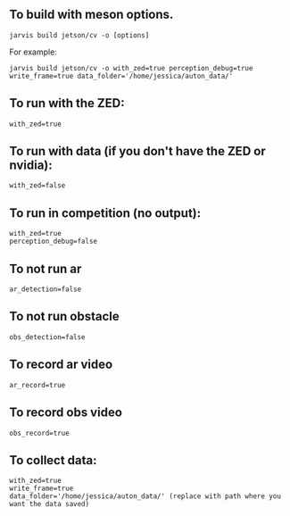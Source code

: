 ## To build with meson options.
    jarvis build jetson/cv -o [options]

For example:

    jarvis build jetson/cv -o with_zed=true perception_debug=true write_frame=true data_folder='/home/jessica/auton_data/'

## To run with the ZED:
    with_zed=true

## To run with data (if you don't have the ZED or nvidia):
    with_zed=false

## To run in competition (no output):
    with_zed=true
    perception_debug=false

## To not run ar
    ar_detection=false

## To not run obstacle
    obs_detection=false
    
## To record ar video
    ar_record=true

## To record obs video
    obs_record=true

## To collect data:
    with_zed=true
    write_frame=true
    data_folder='/home/jessica/auton_data/' (replace with path where you want the data saved)

